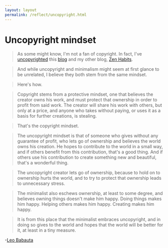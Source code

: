 ```yaml
---
layout: layout
permalink: /reflect/uncopyright.html
---
```



# Uncopyright mindset

> As some might know, I'm not a fan of copyright. In fact, I've [uncopyrighted](http://mnmlist.com/uncopyright/) this [blog](http://mnmlist.com/) and my other blog, [Zen Habits](http://zenhabits.net/).

> And while uncopyright and minimalism might seem at first glance to be unrelated, I believe they both stem from the same mindset.

> Here's how.

> Copyright stems from a protective mindset, one that believes the creator owns his work, and must protect that ownership in order to profit from said work. The creator will share his work with others, but only at a price, and anyone who takes without paying, or uses it as a basis for further creations, is stealing.

> That's the copyright mindset.

> The uncopyright mindset is that of someone who gives without any guarantee of profit, who lets go of ownership and believes the world owns his creation. He hopes to contribute to the world in a small way, and if others benefit from this contribution, that's a good thing. And if others use his contribution to create something new and beautiful, that's a wonderful thing.

> The uncopyright creator lets go of ownership, because to hold on to ownership hurts the world, and to try to protect that ownership leads to unnecessary stress.

> The minimalist also eschews ownership, at least to some degree, and believes owning things doesn't make him happy. Doing things makes him happy. Helping others makes him happy. Creating makes him happy.

> It is from this place that the minimalist embraces uncopyright, and in doing so gives to the world and hopes that the world will be better for it, at least in a tiny measure.

-[Leo Babauta](http://leobabauta.com/)
